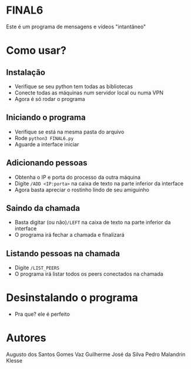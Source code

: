 # FINAL6
Este é um programa de mensagens e vídeos "intantâneo"

# Como usar?
## Instalação
* Verifique se seu python tem todas as bibliotecas
* Conecte todas as máquinas num servidor local ou numa VPN
* Agora é só rodar o programa

## Iniciando o programa
* Verifique se está na mesma pasta do arquivo
* Rode ```python3 FINAL6.py```
* Aguarde a interface iniciar

## Adicionando pessoas
* Obtenha o IP e porta do processo da outra máquina
* Digite ```/ADD <IP:porta>``` na caixa de texto na parte inferior da interface
* Agora basta apreciar o rostinho lindo de seu amiguinho

## Saindo da chamada
* Basta digitar (ou não)```/LEFT``` na caixa de texto na parte inferior da interface
* O programa irá fechar a chamada e finalizará

## Listando pessoas na chamada
* Digite ```/LIST_PEERS```
* O programa irá listar todos os peers conectados na chamada

# Desinstalando o programa
* Pra que? ele é perfeito

# Autores
Augusto dos Santos Gomes Vaz
Guilherme José da Silva
Pedro Malandrin Klesse